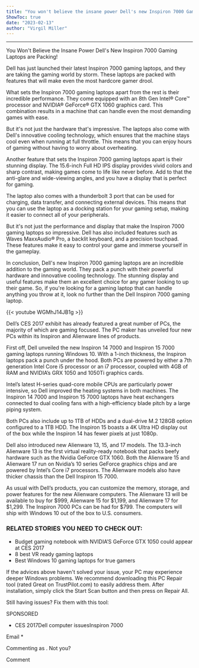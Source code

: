 ```yaml
---
title: "You won't believe the insane power Dell's new Inspiron 7000 Gaming Laptops are packing!"
ShowToc: true 
date: "2023-02-13"
author: "Virgil Miller"
---
```

*****
You Won't Believe the Insane Power Dell's New Inspiron 7000 Gaming Laptops are Packing!

Dell has just launched their latest Inspiron 7000 gaming laptops, and they are taking the gaming world by storm. These laptops are packed with features that will make even the most hardcore gamer drool.

What sets the Inspiron 7000 gaming laptops apart from the rest is their incredible performance. They come equipped with an 8th Gen Intel® Core™ processor and NVIDIA® GeForce® GTX 1060 graphics card. This combination results in a machine that can handle even the most demanding games with ease.

But it's not just the hardware that's impressive. The laptops also come with Dell's innovative cooling technology, which ensures that the machine stays cool even when running at full throttle. This means that you can enjoy hours of gaming without having to worry about overheating.

Another feature that sets the Inspiron 7000 gaming laptops apart is their stunning display. The 15.6-inch Full HD IPS display provides vivid colors and sharp contrast, making games come to life like never before. Add to that the anti-glare and wide-viewing angles, and you have a display that is perfect for gaming.

The laptop also comes with a thunderbolt 3 port that can be used for charging, data transfer, and connecting external devices. This means that you can use the laptop as a docking station for your gaming setup, making it easier to connect all of your peripherals.

But it's not just the performance and display that make the Inspiron 7000 gaming laptops so impressive. Dell has also included features such as Waves MaxxAudio® Pro, a backlit keyboard, and a precision touchpad. These features make it easy to control your game and immerse yourself in the gameplay.

In conclusion, Dell's new Inspiron 7000 gaming laptops are an incredible addition to the gaming world. They pack a punch with their powerful hardware and innovative cooling technology. The stunning display and useful features make them an excellent choice for any gamer looking to up their game. So, if you're looking for a gaming laptop that can handle anything you throw at it, look no further than the Dell Inspiron 7000 gaming laptop.

{{< youtube WGMhJ14JB1g >}} 



Dell’s CES 2017 exhibit has already featured a great number of PCs, the majority of which are gaming focused. The PC maker has unveiled four new PCs within its Inspiron and Alienware lines of products.
 
First off, Dell unveiled the new Inspiron 14 7000 and Inspiron 15 7000 gaming laptops running Windows 10. With a 1-inch thickness, the Inspiron laptops pack a punch under the hood. Both PCs are powered by either a 7th generation Intel Core i5 processor or an i7 processor, coupled with 4GB of RAM and NVIDIA’s GRX 1050 and 1050Ti graphics cards.
 
Intel’s latest H-series quad-core mobile CPUs are particularly power intensive, so Dell improved the heating systems in both machines. The Inspiron 14 7000 and Inspiron 15 7000 laptops have heat exchangers connected to dual cooling fans with a high-efficiency blade pitch by a large piping system.
 
Both PCs also include up to 1TB of HDDs and a dual-drive M.2 128GB option configured to a 1TB HDD. The Inspiron 15 boasts a 4K Ultra HD display out of the box while the Inspiron 14 has fewer pixels at just 1080p.
 
Dell also introduced new Alienware 13, 15, and 17 models. The 13.3-inch Alienware 13 is the first virtual reality-ready notebook that packs beefy hardware such as the Nvidia GeForce GTX 1060. Both the Alienware 15 and Alienware 17 run on Nvidia’s 10 series GeForce graphics chips and are powered by Intel’s Core i7 processors. The Alienware models also have thicker chassis than the Dell Inspiron 15 7000.
 
As usual with Dell’s products, you can customize the memory, storage, and power features for the new Alienware computers. The Alienware 13 will be available to buy for $999, Alienware 15 for $1,199, and Alienware 17 for $1,299. The Inspiron 7000 PCs can be had for $799. The computers will ship with Windows 10 out of the box to U.S. consumers.
 
### RELATED STORIES YOU NEED TO CHECK OUT:
 
- Budget gaming notebook with NVIDIA’S GeForce GTX 1050 could appear at CES 2017
 - 8 best VR ready gaming laptops
 - Best Windows 10 gaming laptops for true gamers

 

 
If the advices above haven't solved your issue, your PC may experience deeper Windows problems. We recommend downloading this PC Repair tool (rated Great on TrustPilot.com) to easily address them. After installation, simply click the Start Scan button and then press on Repair All.
 
Still having issues? Fix them with this tool:
 
SPONSORED
 
- CES 2017Dell computer issuesInspiron 7000

 
Email * 
 

Commenting as .
Not you?

 
Comment 





